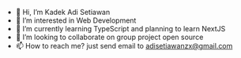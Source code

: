 - 👋 Hi, I’m Kadek Adi Setiawan
- 👀 I’m interested in Web Development
- 🌱 I’m currently learning TypeScript and planning to learn NextJS
- 💞️ I’m looking to collaborate on group project open source
- 📫 How to reach me? just send email to adisetiawanzx@gmail.com

<!---
adisetiawanx/adisetiawanx is a ✨ special ✨ repository because its `README.md` (this file) appears on your GitHub profile.
You can click the Preview link to take a look at your changes.
--->
